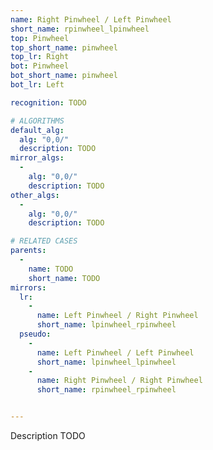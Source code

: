 ```yaml
---
name: Right Pinwheel / Left Pinwheel
short_name: rpinwheel_lpinwheel
top: Pinwheel
top_short_name: pinwheel
top_lr: Right
bot: Pinwheel
bot_short_name: pinwheel
bot_lr: Left

recognition: TODO

# ALGORITHMS
default_alg:
  alg: "0,0/"
  description: TODO
mirror_algs:
  -
    alg: "0,0/"
    description: TODO
other_algs:
  -
    alg: "0,0/"
    description: TODO

# RELATED CASES
parents:
  -
    name: TODO
    short_name: TODO
mirrors:
  lr:
    -
      name: Left Pinwheel / Right Pinwheel
      short_name: lpinwheel_rpinwheel
  pseudo:
    -
      name: Left Pinwheel / Left Pinwheel
      short_name: lpinwheel_lpinwheel
    -
      name: Right Pinwheel / Right Pinwheel
      short_name: rpinwheel_rpinwheel


---
```


Description TODO

